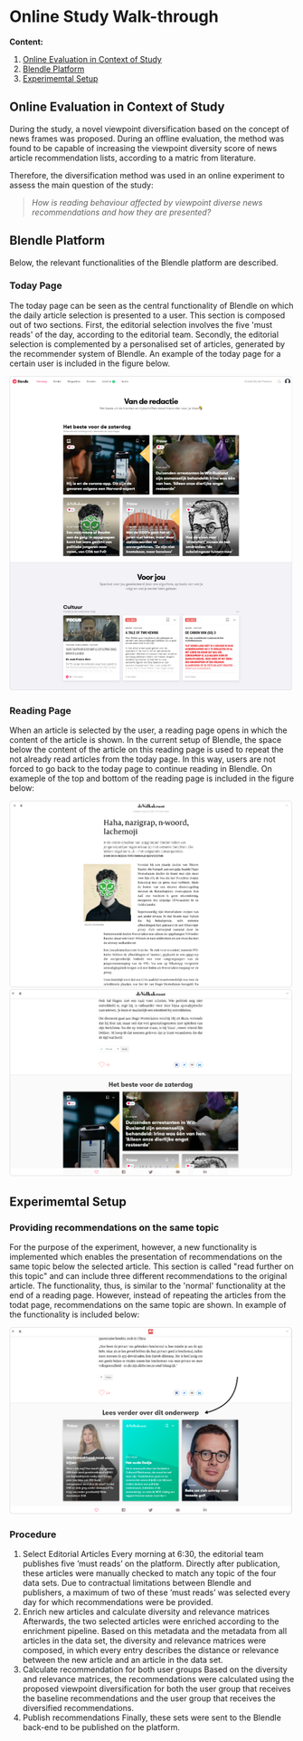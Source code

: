 # Online Study Walk-through

__Content:__
1. [Online Evaluation in Context of Study](#online-evaluation-in-context-of-study)
2. [Blendle Platform](#blendle-platform)
3. [Experimemtal Setup](#experimemtal-setup)

## Online Evaluation in Context of Study

During the study, a novel viewpoint diversification based on the concept of news frames was proposed. During an offline evaluation, the method was found to be capable of increasing the viewpoint diversity score of news article recommendation lists, according to a matric from literature.

Therefore, the diversification method was used in an online experiment to assess the main question of the study:

> _How is reading behaviour affected by viewpoint diverse news recommendations and how they are presented?_

## Blendle Platform
Below, the relevant functionalities of the Blendle platform are described.

### Today Page

The today page can be seen as the central functionality of Blendle on which the daily article selection is presented to a user. This section is composed out of two sections. First, the editorial selection involves the five 'must reads' of the day, according to the editorial team. Secondly, the editorial selection is complemented by a personalised set of articles, generated by the recommender system of Blendle. An example of the today page for a certain user is included in the figure below.

<img src="https://github.com/MatsMulder95/FAccT2021-OperationalizingFraming/blob/main/4.%20Online%20Study/images/today.jpg" width="500" />


### Reading Page

When an article is selected by the user, a reading page opens in which the content of the article is shown. In the current setup of Blendle, the space below the content of the article on this reading page is used to repeat the not already read articles from the today page. In this way, users are not forced to go back to the today page to continue reading in Blendle. On exameple of the top and bottom of the reading page is included in the figure below:

<p float="left">
  <img src="https://github.com/MatsMulder95/FAccT2021-OperationalizingFraming/blob/main/4.%20Online%20Study/images/view2.jpg" width="500" />
  <img src="https://github.com/MatsMulder95/FAccT2021-OperationalizingFraming/blob/main/4.%20Online%20Study/images/view3.jpg" width="500" /> 
</p>


## Experimemtal Setup


### Providing recommendations on the same topic

For the purpose of the experiment, however, a new functionality is implemented which enables the presentation of recommendations on the same topic below the selected article. This section is called "read further on this topic" and can include three different recommendations to the original article. The functionality, thus, is similar to the 'normal' functionality at the end of a reading page. However, instead of repeating the articles from the todat page, recommendations on the same topic are shown. In example of the functionality is included below:

<img src="https://github.com/MatsMulder95/FAccT2021-OperationalizingFraming/blob/main/4.%20Online%20Study/images/view4.jpg" width="500" />

### Procedure

1. Select Editorial Articles
Every morning at 6:30, the editorial team publishes five ’must reads’ on the platform. Directly after publication, these articles were manually checked to match
any topic of the four data sets. Due to contractual limitations between Blendle and publishers, a maximum of two of these ’must reads’
was selected every day for which recommendations were be provided.
2. Enrich new articles and calculate diversity and relevance matrices
Afterwards, the two selected articles were enriched according to the enrichment pipeline. Based on this metadata and the metadata from all articles
in the data set, the diversity and relevance matrices were composed, in which every
entry describes the distance or relevance between the new article and an article in
the data set.
3. Calculate recommendation for both user groups
Based on the diversity and relevance matrices, the recommendations were calculated using the proposed viewpoint diversification for both the user group that receives the baseline recommendations and the user group that receives the diversified recommendations.
4. Publish recommendations
Finally, these sets were sent to the Blendle back-end to be published on the platform.

